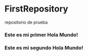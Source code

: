 # FirstRepository
repositorio de prueba
 ### Este es mi primer Hola Mundo!
 ### Este es mi segundo Hola Mundo!